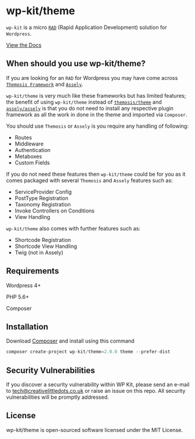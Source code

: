 # wp-kit/theme

```wp-kit``` is a micro [```RAD```](https://en.wikipedia.org/wiki/Rapid_application_development) (Rapid Application Development) solution for ```Wordpress```.

[View the Docs](https://github.com/wp-kit/theme/tree/docs/README.md)

## When should you use wp-kit/theme?

If you are looking for an ```RAD``` for Wordpress you may have come across [```Themosis Framework```](http://framework.themosis.com/) and [```Assely```](https://assely.org/).

```wp-kit/theme``` is very much like these frameworks but has limited features; the benefit of using ```wp-kit/theme``` instead of [```themosis/theme```](https://github.com/themosis/themosis) and [```assely/assely```](https://github.com/assely/assely) is that you do not need to install any respective plugin framework as all the work in done in the theme and imported via ```Composer```.

You should use ```Themosis``` or ```Assely``` is you require any handling of following:

* Routes
* Middleware
* Authentication 
* Metaboxes
* Custom Fields

If you do not need these features then ```wp-kit/theme``` could be for you as it comes packaged with several ```Themosis``` and ```Assely``` features such as:

* ServiceProvider Config
* PostType Registration
* Taxonomy Registration
* Invoke Controllers on Conditions
* View Handling

```wp-kit/theme``` also comes with further features such as:

* Shortcode Registration
* Shortcode View Handling
* Twig (not in Assely)

## Requirements

Wordpress 4+

PHP 5.6+

Composer

## Installation

Download [Composer](https://getcomposer.org/download/) and install using this command

 ```php
 composer create-project wp-kit/theme=2.0.0 theme --prefer-dist
 ```

## Security Vulnerabilities

If you discover a security vulnerability within WP Kit, please send an e-mail to tech@creativelittledots.co.uk or raise an issue on this repo. All security vulnerabilities will be promptly addressed.

## License

wp-kit/theme is open-sourced software licensed under the MIT License.
